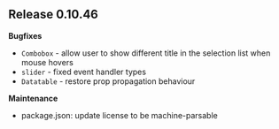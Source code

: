 ## Release 0.10.46

**Bugfixes**
- `Combobox` - allow user to show different title in the selection list when mouse hovers
- `slider` - fixed event handler types
- `Datatable` - restore prop propagation behaviour

**Maintenance**
- package.json: update license to be machine-parsable 